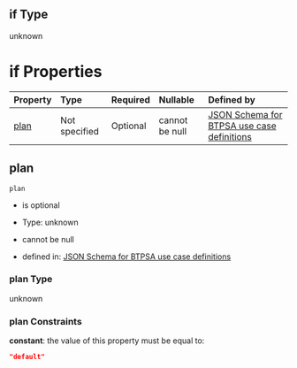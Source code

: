 ## if Type

unknown

# if Properties

| Property      | Type          | Required | Nullable       | Defined by                                                                                                                                                                                                                                  |
| :------------ | :------------ | :------- | :------------- | :------------------------------------------------------------------------------------------------------------------------------------------------------------------------------------------------------------------------------------------ |
| [plan](#plan) | Not specified | Optional | cannot be null | [JSON Schema for BTPSA use case definitions](btpsa-usecase-properties-services-items-allof-1-then-allof-11-then-allof-0-if-properties-plan.md "undefined#/properties/services/items/allOf/1/then/allOf/11/then/allOf/0/if/properties/plan") |

## plan



`plan`

*   is optional

*   Type: unknown

*   cannot be null

*   defined in: [JSON Schema for BTPSA use case definitions](btpsa-usecase-properties-services-items-allof-1-then-allof-11-then-allof-0-if-properties-plan.md "undefined#/properties/services/items/allOf/1/then/allOf/11/then/allOf/0/if/properties/plan")

### plan Type

unknown

### plan Constraints

**constant**: the value of this property must be equal to:

```json
"default"
```
